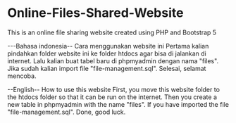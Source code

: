 # Online-Files-Shared-Website
This is an online file sharing website created using PHP and Bootstrap 5

---Bahasa indonesia--
Cara menggunakan website ini
Pertama kalian pindahkan folder website ini ke folder htdocs agar bisa di jalankan di internet.
Lalu kalian buat tabel baru di phpmyadmin dengan nama "files".
Jika sudah kalian import file "file-management.sql".
Selesai, selamat mencoba.

--English--
How to use this website
First, you move this website folder to the htdocs folder so that it can be run on the internet.
Then you create a new table in phpmyadmin with the name "files".
If you have imported the file "file-management.sql".
Done, good luck.
